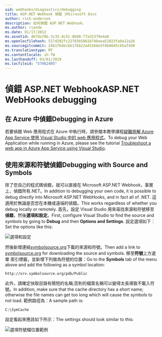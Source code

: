 ```yaml
---
uid: webhooks/diagnostics/debugging
title: ASP.NET Webhook 偵錯 |Microsoft Docs
author: rick-anderson
description: 如何偵錯 ASP.NET Webhook。
ms.author: riande
ms.date: 01/17/2012
ms.assetid: 467da78b-3c35-4c51-8b08-77a32379e4a8
ms.openlocfilehash: 517d282fc22703b5861b748aea51023fa0a12a26
ms.sourcegitcommit: 24b1f6decbb17bb22a45166e5fdb0845c65af498
ms.translationtype: MT
ms.contentlocale: zh-TW
ms.lasthandoff: 03/01/2019
ms.locfileid: "57062495"
---
```

# <a name="aspnet-webhooks-debugging"></a><span data-ttu-id="86a89-103">偵錯 ASP.NET Webhook</span><span class="sxs-lookup"><span data-stu-id="86a89-103">ASP.NET WebHooks debugging</span></span>  

## <a name="debugging-in-azure"></a><span data-ttu-id="86a89-104">在 Azure 中偵錯</span><span class="sxs-lookup"><span data-stu-id="86a89-104">Debugging in Azure</span></span>

<span data-ttu-id="86a89-105">若要偵錯 Web 應用程式在 Azure 中執行時，請參閱本教學課程[疑難排解 Azure App Service 使用 Visual Studio 中的 web 應用程式](https://azure.microsoft.com/documentation/articles/web-sites-dotnet-troubleshoot-visual-studio/#webserverlogs)。</span><span class="sxs-lookup"><span data-stu-id="86a89-105">To debug your Web Application while running in Azure, please see the tutorial [Troubleshoot a web app in Azure App Service using Visual Studio](https://azure.microsoft.com/documentation/articles/web-sites-dotnet-troubleshoot-visual-studio/#webserverlogs).</span></span>

## <a name="debugging-with-source-and-symbols"></a><span data-ttu-id="86a89-106">使用來源和符號偵錯</span><span class="sxs-lookup"><span data-stu-id="86a89-106">Debugging with Source and Symbols</span></span>

<span data-ttu-id="86a89-107">除了您自己的程式碼偵錯，就可以直接在 Microsoft ASP.NET Webhook，事實上，偵錯所有.NET。</span><span class="sxs-lookup"><span data-stu-id="86a89-107">In addition to debugging your own code, it is possible to debug directly into Microsoft ASP.NET WebHooks, and in fact all of .NET.</span></span> <span data-ttu-id="86a89-108">這適用於無論是否您在本機或遠端的偵錯。</span><span class="sxs-lookup"><span data-stu-id="86a89-108">This works regardless of whether you debug locally or remotely.</span></span> <span data-ttu-id="86a89-109">首先，設定 Visual Studio 用來尋找來源和符號移至**偵錯**，然後**選項和設定**。</span><span class="sxs-lookup"><span data-stu-id="86a89-109">First, configure Visual Studio to find the source and symbols by going to **Debug** and then **Options and Settings**.</span></span> <span data-ttu-id="86a89-110">設定選項如下：</span><span class="sxs-lookup"><span data-stu-id="86a89-110">Set the options like this:</span></span>

![選項和設定](_static/SourceSymbols.png)

<span data-ttu-id="86a89-112">然後新增連結[symbolsource.org](http://symbolsource.org)下載的來源和符號。</span><span class="sxs-lookup"><span data-stu-id="86a89-112">Then add a link to [symbolsource.org](http://symbolsource.org) for downloading the source and symbols.</span></span> <span data-ttu-id="86a89-113">移至**符號**上方選單 索引標籤，並新增下列做為符號的位置：</span><span class="sxs-lookup"><span data-stu-id="86a89-113">Go to the **Symbols** tab of the menu above and add the following as a symbol location:</span></span>

```
http://srv.symbolsource.org/pdb/Public
```

<span data-ttu-id="86a89-114">此外，請確定快取目錄有簡短的名稱;否則的檔案名稱可以變得太長導致不載入符號。</span><span class="sxs-lookup"><span data-stu-id="86a89-114">In addition, make sure that the cache directory has a short name; otherwise the file names can get too long which will cause the symbols to not load.</span></span> <span data-ttu-id="86a89-115">範例路徑為：</span><span class="sxs-lookup"><span data-stu-id="86a89-115">A sample path is:</span></span>

```
C:\SymCache
```

<span data-ttu-id="86a89-116">設定看起來應該如下所示：</span><span class="sxs-lookup"><span data-stu-id="86a89-116">The settings should look similar to this:</span></span>

![選項符號檔位置範例](_static/SymSource.png)
